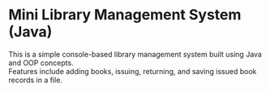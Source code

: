 # Mini Library Management System (Java)

This is a simple console-based library management system built using Java and OOP concepts.  
Features include adding books, issuing, returning, and saving issued book records in a file.
